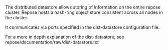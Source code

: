 The distributed datastore allows storing of information on the entire repose cluster.
Repose hosts a hash-ring object store consistent across all nodes in the cluster.

It communicates via ports specified in the dist-datastore configuration file.

For a more in depth explanation of the dist-datastore,
see repose/documentation/raw/dist-datastore.txt